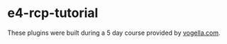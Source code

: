 e4-rcp-tutorial
===============

These plugins were built during a 5 day course provided by [vogella.com](http://www.vogella.com/training/eclipsercp.html).
